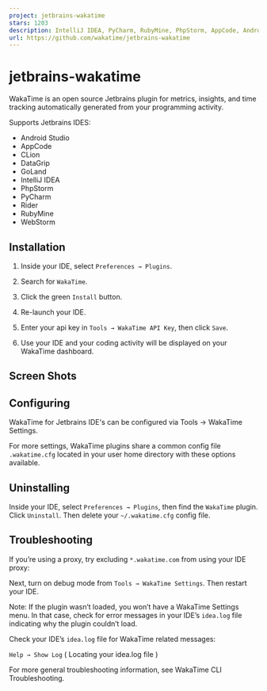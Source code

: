 ```yaml
---
project: jetbrains-wakatime
stars: 1203
description: IntelliJ IDEA, PyCharm, RubyMine, PhpStorm, AppCode, AndroidStudio, Goland, Rider, & WebStorm plugin for quantifying your coding.
url: https://github.com/wakatime/jetbrains-wakatime
---
```


jetbrains-wakatime
==================

WakaTime is an open source Jetbrains plugin for metrics, insights, and time tracking automatically generated from your programming activity.

Supports Jetbrains IDES:

-   Android Studio
-   AppCode
-   CLion
-   DataGrip
-   GoLand
-   IntelliJ IDEA
-   PhpStorm
-   PyCharm
-   Rider
-   RubyMine
-   WebStorm

Installation
------------

1.  Inside your IDE, select `Preferences → Plugins`.
    
2.  Search for `WakaTime`.
    
3.  Click the green `Install` button.
    
4.  Re-launch your IDE.
    
5.  Enter your api key in `Tools → WakaTime API Key`, then click `Save`.
    
6.  Use your IDE and your coding activity will be displayed on your WakaTime dashboard.
    

Screen Shots
------------

Configuring
-----------

WakaTime for Jetbrains IDE's can be configured via Tools → WakaTime Settings.

For more settings, WakaTime plugins share a common config file `.wakatime.cfg` located in your user home directory with these options available.

Uninstalling
------------

Inside your IDE, select `Preferences → Plugins`, then find the `WakaTime` plugin. Click `Uninstall`. Then delete your `~/.wakatime.cfg` config file.

Troubleshooting
---------------

If you’re using a proxy, try excluding `*.wakatime.com` from using your IDE proxy:

Next, turn on debug mode from `Tools → WakaTime Settings`. Then restart your IDE.

Note: If the plugin wasn’t loaded, you won’t have a WakaTime Settings menu. In that case, check for error messages in your IDE’s `idea.log` file indicating why the plugin couldn’t load.

Check your IDE’s `idea.log` file for WakaTime related messages:

`Help → Show Log` ( Locating your idea.log file )

For more general troubleshooting information, see WakaTime CLI Troubleshooting.
